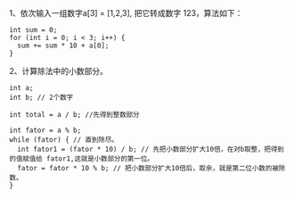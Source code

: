 1、依次输入一组数字a[3] = [1,2,3], 把它转成数字 123，算法如下：
```
int sum = 0;
for (int i = 0; i < 3; i++) {
  sum += sum * 10 + a[0];
}
```

2、计算除法中的小数部分。

```
int a;
int b; // 2个数字

int total = a / b; //先得到整数部分

int fator = a % b;
while (fator) { // 直到除尽。
  int fator1 = (fator * 10) / b; // 先把小数部分扩大10倍，在对b取整，把得到的值赋值给 fator1,这就是小数部分的第一位。
  fator = fator * 10 % b; // 把小数部分扩大10倍后，取余，就是第二位小数的被除数。
}
```

